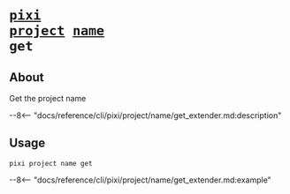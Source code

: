 # <code>[pixi](../../../pixi.md) [project](../../project.md) [name](../name.md) get</code>

## About
Get the project name

--8<-- "docs/reference/cli/pixi/project/name/get_extender.md:description"

## Usage
```
pixi project name get
```

--8<-- "docs/reference/cli/pixi/project/name/get_extender.md:example"

